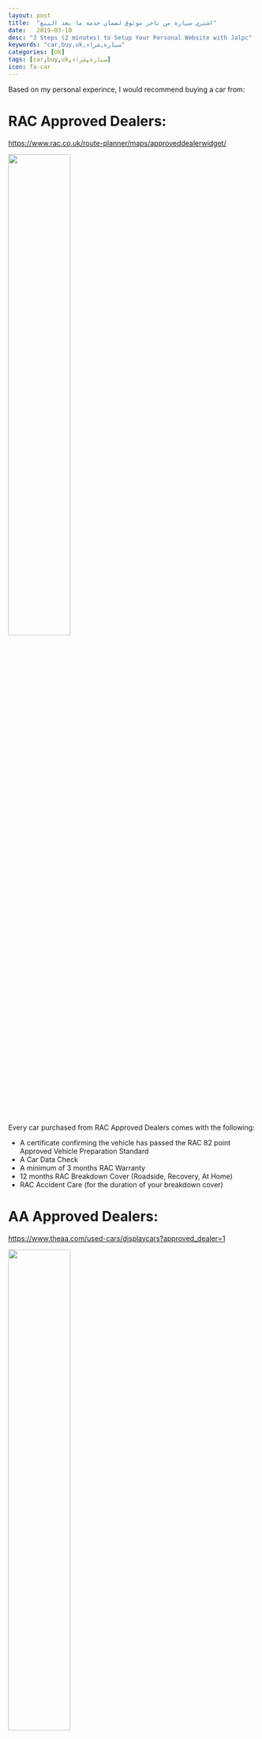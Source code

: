 ```yaml
---
layout: post
title:  "اشتري سيارة من تاجر موثوق لضمان خدمة ما بعد البيع"
date:   2019-03-10
desc: "3 Steps (2 minutes) to Setup Your Personal Website with Jalpc"
keywords: "car,buy,uk,سيارة,شراء"
categories: [Uk]
tags: [car,buy,uk,سيارة,شراء]
icon: fa-car
---
```


Based on my personal experince, I would recommend buying a car from:

# RAC Approved Dealers:
<https://www.rac.co.uk/route-planner/maps/approveddealerwidget/>

<img src="{{ site.img_path }}/uk/rac.jpg" width="50%">

Every car purchased from RAC Approved Dealers comes with the following:

* A certificate confirming the vehicle has passed the RAC 82 point Approved Vehicle Preparation Standard
* A Car Data Check
* A minimum of 3 months RAC Warranty
* 12 months RAC Breakdown Cover (Roadside, Recovery, At Home)
* RAC Accident Care (for the duration of your breakdown cover)


# AA Approved Dealers: 
<https://www.theaa.com/used-cars/displaycars?approved_dealer=1>

<img src="{{ site.img_path }}/uk/aa.jpg" width="50%">

With AA, What are the promises? The dealer will......

* Provide a minimum of 6 months MOT on all vehicles
* Offer a road test to ensure the vehicle meets your requirements
* Hand over all essential documents including V5 registration document, MOT certificate and any available service records
* Provide a free history check on every vehicle
* Welcome any vehicle inspection by us or any other independent third party, prior to purchase
* Professionally prepare and hand over the vehicle in a good condition
* Be audited by us once a year to ensure compliance with this Dealer Promise
* Enable you to escalate issues to us and we will mediate between you and the Dealer
* The Dealer will honour their obligations under the Consumer Rights Act 2015 to protect your purchase
* All vehicles advertised on aacars.com come with 12 months free breakdown cover, make sure you get covered


# Arnold Clark:
<https://www.arnoldclark.com/>

<img src="{{ site.img_path }}/uk/ac.jpg" width="50%">

The best thing here, is that you can part-exchange your old car.
